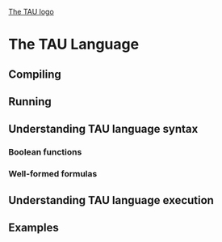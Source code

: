 
[The TAU logo](docs/Logo_Tau_Negative-Renan.svg)

# The TAU Language

## Compiling

## Running

## Understanding TAU language syntax

### Boolean functions

### Well-formed formulas

## Understanding TAU language execution

## Examples